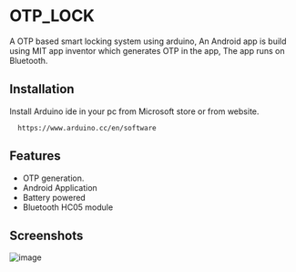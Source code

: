 
# OTP_LOCK

A OTP based smart locking system using arduino, An Android app is build using MIT app inventor which generates OTP in the app, The app runs on Bluetooth.
## Installation

Install Arduino ide in your pc from Microsoft store or from website.

```http
  https://www.arduino.cc/en/software
```
    
## Features

- OTP generation.
- Android Application
- Battery powered 
- Bluetooth HC05 module
## Screenshots

![image](https://github.com/arun2002k/OTP_LOCK/assets/85438554/c0ab7390-e795-43f8-aa04-b9dec438dba0)
